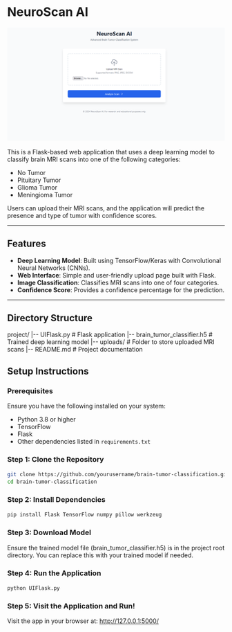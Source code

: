 # NeuroScan AI

![Alt text](https://github.com/devbot6/BrainTumorClassifier/blob/main/pics/Screenshot%202025-01-01%20042534.png)

This is a Flask-based web application that uses a deep learning model to classify brain MRI scans into one of the following categories:
- No Tumor
- Pituitary Tumor
- Glioma Tumor
- Meningioma Tumor

Users can upload their MRI scans, and the application will predict the presence and type of tumor with confidence scores.

---

## Features

- **Deep Learning Model**: Built using TensorFlow/Keras with Convolutional Neural Networks (CNNs).
- **Web Interface**: Simple and user-friendly upload page built with Flask.
- **Image Classification**: Classifies MRI scans into one of four categories.
- **Confidence Score**: Provides a confidence percentage for the prediction.

---

## Directory Structure


project/
|-- UIFlask.py                 # Flask application
|-- brain_tumor_classifier.h5  # Trained deep learning model
|-- uploads/               # Folder to store uploaded MRI scans
|-- README.md              # Project documentation

## Setup Instructions

### Prerequisites

Ensure you have the following installed on your system:

- Python 3.8 or higher
- TensorFlow
- Flask
- Other dependencies listed in `requirements.txt`

### Step 1: Clone the Repository

```bash
git clone https://github.com/yourusername/brain-tumor-classification.git
cd brain-tumor-classification
```
### Step 2: Install Dependencies
```bash
pip install Flask TensorFlow numpy pillow werkzeug
```
### Step 3: Download Model
Ensure the trained model file (brain_tumor_classifier.h5) is in the project root directory. You can replace this with your trained model if needed.

### Step 4: Run the Application
```bash
python UIFlask.py
```
### Step 5: Visit the Application and Run!
Visit the app in your browser at: http://127.0.0.1:5000/





